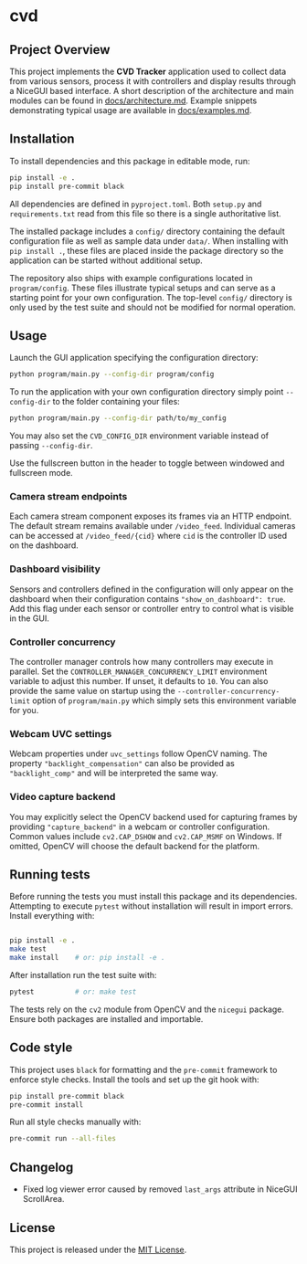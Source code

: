 # cvd

## Project Overview

This project implements the **CVD Tracker** application used to collect
data from various sensors, process it with controllers and display results
through a NiceGUI based interface.  A short description of the architecture
and main modules can be found in [docs/architecture.md](docs/architecture.md).
Example snippets demonstrating typical usage are available in
[docs/examples.md](docs/examples.md).

## Installation

To install dependencies and this package in editable mode, run:

```bash
pip install -e .
pip install pre-commit black
```

All dependencies are defined in `pyproject.toml`. Both `setup.py` and
`requirements.txt` read from this file so there is a single authoritative list.


The installed package includes a `config/` directory containing the default
configuration file as well as sample data under `data/`.  When installing with
`pip install .`, these files are placed inside the package directory so the
application can be started without additional setup.

The repository also ships with example configurations located in
`program/config`.  These files illustrate typical setups and can serve as a
starting point for your own configuration.  The top-level `config/` directory is
only used by the test suite and should not be modified for normal operation.

## Usage

Launch the GUI application specifying the configuration directory:

```bash
python program/main.py --config-dir program/config
```

To run the application with your own configuration directory simply point
`--config-dir` to the folder containing your files:

```bash
python program/main.py --config-dir path/to/my_config
```

You may also set the ``CVD_CONFIG_DIR`` environment variable instead of passing
``--config-dir``.

Use the fullscreen button in the header to toggle between windowed and fullscreen mode.

### Camera stream endpoints

Each camera stream component exposes its frames via an HTTP endpoint.  The
default stream remains available under ``/video_feed``.  Individual cameras can
be accessed at ``/video_feed/{cid}`` where ``cid`` is the controller ID used on
the dashboard.

### Dashboard visibility

Sensors and controllers defined in the configuration will only appear on the
dashboard when their configuration contains ``"show_on_dashboard": true``.
Add this flag under each sensor or controller entry to control what is visible
in the GUI.

### Controller concurrency

The controller manager controls how many controllers may execute in parallel.
Set the ``CONTROLLER_MANAGER_CONCURRENCY_LIMIT`` environment variable to adjust
this number. If unset, it defaults to ``10``. You can also provide the same
value on startup using the ``--controller-concurrency-limit`` option of
``program/main.py`` which simply sets this environment variable for you.

### Webcam UVC settings

Webcam properties under ``uvc_settings`` follow OpenCV naming. The property
``"backlight_compensation"`` can also be provided as ``"backlight_comp"`` and
will be interpreted the same way.

### Video capture backend

You may explicitly select the OpenCV backend used for capturing frames by
providing ``"capture_backend"`` in a webcam or controller configuration. Common
values include ``cv2.CAP_DSHOW`` and ``cv2.CAP_MSMF`` on Windows. If omitted,
OpenCV will choose the default backend for the platform.


## Running tests

Before running the tests you must install this package and its dependencies.
Attempting to execute `pytest` without installation will result in import
errors.  Install everything with:

```bash

pip install -e .
make test
make install    # or: pip install -e .
```

After installation run the test suite with:

```bash
pytest          # or: make test

```

The tests rely on the `cv2` module from OpenCV and the `nicegui` package. Ensure
both packages are installed and importable.

## Code style

This project uses `black` for formatting and the `pre-commit` framework to
enforce style checks. Install the tools and set up the git hook with:

```bash
pip install pre-commit black
pre-commit install
```

Run all style checks manually with:

```bash
pre-commit run --all-files
```

## Changelog

- Fixed log viewer error caused by removed `last_args` attribute in NiceGUI ScrollArea.

## License

This project is released under the [MIT License](LICENSE).
